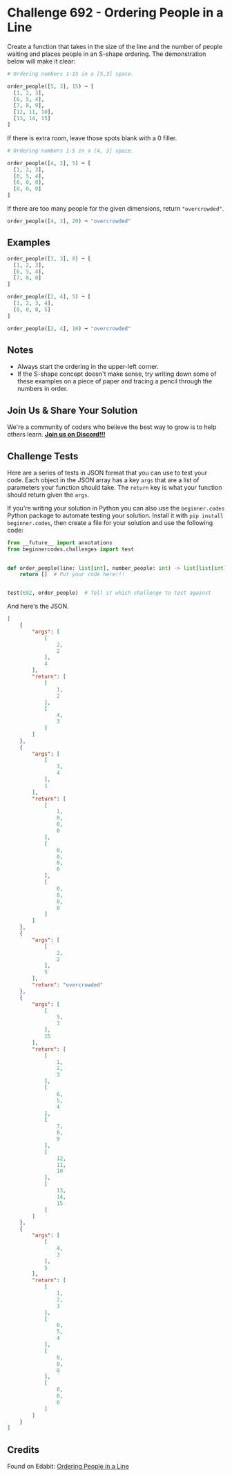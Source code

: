 # Challenge 692 - Ordering People in a Line

Create a function that takes in the size of the line and the number of people waiting and places people in an S-shape ordering. The demonstration below will make it clear:
```python
# Ordering numbers 1-15 in a [5,3] space.

order_people([5, 3], 15) ➞ [
  [1, 2, 3],
  [6, 5, 4],
  [7, 8, 9],
  [12, 11, 10],
  [13, 14, 15]
]
```
If there is extra room, leave those spots blank with a 0 filler.
```python
# Ordering numbers 1-5 in a [4, 3] space.

order_people([4, 3], 5) ➞ [
  [1, 2, 3],
  [0, 5, 4],
  [0, 0, 0],
  [0, 0, 0]
]
```
If there are too many people for the given dimensions, return `"overcrowded"`.
```python
order_people([4, 3], 20) ➞ "overcrowded"
```
## Examples
```python
order_people([3, 3], 8) ➞ [
  [1, 2, 3],
  [6, 5, 4],
  [7, 8, 0]
]

order_people([2, 4], 5) ➞ [
  [1, 2, 3, 4],
  [0, 0, 0, 5]
]

order_people([2, 4], 10) ➞ "overcrowded"
```
## Notes

- Always start the ordering in the upper-left corner.
- If the S-shape concept doesn't make sense, try writing down some of these examples on a piece of paper and tracing a pencil through the numbers in order.

## Join Us & Share Your Solution

We're a community of coders who believe the best way to grow is to help others learn. **[Join us on Discord!!!](https://discord.gg/sfHykntuGy)**

## Challenge Tests

Here are a series of tests in JSON format that you can use to test your code. Each object in the JSON array has a key `args` that are a list of parameters your function should take. The `return` key is what your function should return given the `args`. 

If you're writing your solution in Python you can also use the `beginner.codes` Python package to automate testing your solution. Install it with `pip install beginner.codes`, then create a file for your solution and use the following code:
```python
from __future__ import annotations
from beginnercodes.challenges import test

    
def order_people(line: list[int], number_people: int) -> list[list[int]]:
    return []  # Put your code here!!!


test(692, order_people)  # Tell it which challenge to test against
```
And here's the JSON.
```json
[
    {
        "args": [
            [
                2,
                2
            ],
            4
        ],
        "return": [
            [
                1,
                2
            ],
            [
                4,
                3
            ]
        ]
    },
    {
        "args": [
            [
                3,
                4
            ],
            1
        ],
        "return": [
            [
                1,
                0,
                0,
                0
            ],
            [
                0,
                0,
                0,
                0
            ],
            [
                0,
                0,
                0,
                0
            ]
        ]
    },
    {
        "args": [
            [
                2,
                2
            ],
            5
        ],
        "return": "overcrowded"
    },
    {
        "args": [
            [
                5,
                3
            ],
            15
        ],
        "return": [
            [
                1,
                2,
                3
            ],
            [
                6,
                5,
                4
            ],
            [
                7,
                8,
                9
            ],
            [
                12,
                11,
                10
            ],
            [
                13,
                14,
                15
            ]
        ]
    },
    {
        "args": [
            [
                4,
                3
            ],
            5
        ],
        "return": [
            [
                1,
                2,
                3
            ],
            [
                0,
                5,
                4
            ],
            [
                0,
                0,
                0
            ],
            [
                0,
                0,
                0
            ]
        ]
    }
]
```
## Credits

Found on Edabit: [Ordering People in a Line](https://edabit.com/challenge/Pf2kDoCRvEL8qzKTs)
